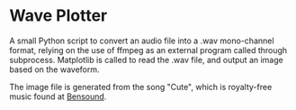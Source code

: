 # Wave Plotter

A small Python script to convert an audio file into a .wav mono-channel format, relying on the use of ffmpeg as an external program called through subprocess. Matplotlib is called to read the .wav file, and output an image based on the waveform.

The image file is generated from the song "Cute", which is royalty-free music found at [Bensound](http://www.bensound.com/).